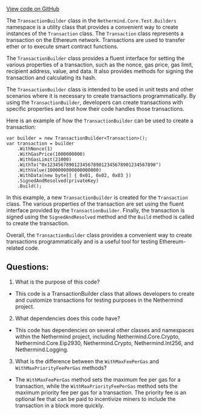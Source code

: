 [View code on GitHub](https://github.com/nethermindeth/nethermind/Nethermind.Core.Test/Builders/TransactionBuilder.cs)

The `TransactionBuilder` class in the `Nethermind.Core.Test.Builders` namespace is a utility class that provides a convenient way to create instances of the `Transaction` class. The `Transaction` class represents a transaction on the Ethereum network. Transactions are used to transfer ether or to execute smart contract functions. 

The `TransactionBuilder` class provides a fluent interface for setting the various properties of a transaction, such as the nonce, gas price, gas limit, recipient address, value, and data. It also provides methods for signing the transaction and calculating its hash. 

The `TransactionBuilder` class is intended to be used in unit tests and other scenarios where it is necessary to create transactions programmatically. By using the `TransactionBuilder`, developers can create transactions with specific properties and test how their code handles those transactions. 

Here is an example of how the `TransactionBuilder` can be used to create a transaction:

```
var builder = new TransactionBuilder<Transaction>();
var transaction = builder
    .WithNonce(1)
    .WithGasPrice(1000000000)
    .WithGasLimit(21000)
    .WithTo("0x1234567890123456789012345678901234567890")
    .WithValue(1000000000000000000)
    .WithData(new byte[] { 0x01, 0x02, 0x03 })
    .SignedAndResolved(privateKey)
    .Build();
```

In this example, a new `TransactionBuilder` is created for the `Transaction` class. The various properties of the transaction are set using the fluent interface provided by the `TransactionBuilder`. Finally, the transaction is signed using the `SignedAndResolved` method and the `Build` method is called to create the transaction. 

Overall, the `TransactionBuilder` class provides a convenient way to create transactions programmatically and is a useful tool for testing Ethereum-related code.
## Questions: 
 1. What is the purpose of this code?
- This code is a TransactionBuilder class that allows developers to create and customize transactions for testing purposes in the Nethermind project.

2. What dependencies does this code have?
- This code has dependencies on several other classes and namespaces within the Nethermind project, including Nethermind.Core.Crypto, Nethermind.Core.Eip2930, Nethermind.Crypto, Nethermind.Int256, and Nethermind.Logging.

3. What is the difference between the `WithMaxFeePerGas` and `WithMaxPriorityFeePerGas` methods?
- The `WithMaxFeePerGas` method sets the maximum fee per gas for a transaction, while the `WithMaxPriorityFeePerGas` method sets the maximum priority fee per gas for a transaction. The priority fee is an optional fee that can be paid to incentivize miners to include the transaction in a block more quickly.